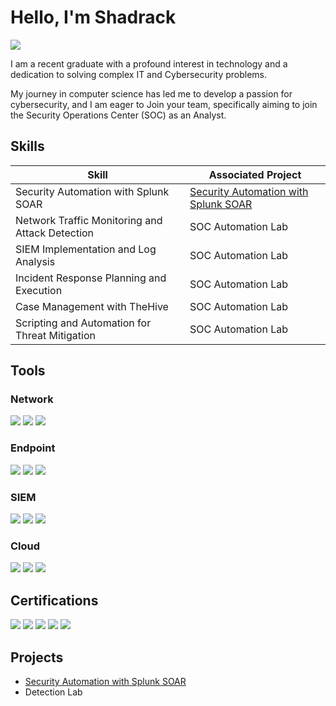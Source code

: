 # Hello, I'm Shadrack
<a href="https://linkedin.com/in/shadrack-essilfie"><img src="https://img.shields.io/badge/-LinkedIn-0072b1?&style=for-the-badge&logo=linkedin&logoColor=white" /></a>

I am a recent graduate with a profound interest in technology and a dedication to solving complex IT and Cybersecurity problems.

My journey in computer science has led me to develop a passion for cybersecurity, and I am eager to Join your team, specifically aiming to join the Security Operations Center (SOC) as an Analyst.

## Skills
| Skill                                         | Associated Project         |
|-----------------------------------------------|----------------------------|
| Security Automation with Splunk SOAR         | <a href="https://github.com/shadyxoxo/Detection-Lab/tree/main">Security Automation with Splunk SOAR </a>|
| Network Traffic Monitoring and Attack Detection | SOC Automation Lab |
| SIEM Implementation and Log Analysis        | SOC Automation Lab|
| Incident Response Planning and Execution      | SOC Automation Lab|
| Case Management with TheHive                  | SOC Automation Lab|
| Scripting and Automation for Threat Mitigation | SOC Automation Lab|

## Tools
### Network
<div>
    <img src="https://img.shields.io/badge/-Wireshark-1679A7?&style=for-the-badge&logo=Wireshark&logoColor=white" />
    <img src="https://img.shields.io/badge/-Suricata-EF3B2D?&style=for-the-badge&logo=Suricata&logoColor=white" />
    <img src="https://img.shields.io/badge/-Zeek-777BB4?&style=for-the-badge&logo=Zeek&logoColor=white" />
</div>

### Endpoint
<div>
    <img src="https://img.shields.io/badge/-Microsoft_Defender_for_Endpoint-00A4EF?&style=for-the-badge&logo=Microsoft&logoColor=white" />
    <img src="https://img.shields.io/badge/-Velociraptor-4B275F?&style=for-the-badge&logo=Velociraptor&logoColor=white" />
    <img src="https://img.shields.io/badge/-CrowdStrike-E01E1F?style=for-the-badge&logo=CrowdStrike&logoColor=white" />
</div>

### SIEM
<div>
    <img src="https://img.shields.io/badge/-Microsoft_Sentinel-0078D4?&style=for-the-badge&logo=Microsoft&logoColor=white" />
    <img src="https://img.shields.io/badge/-Splunk-000000?&style=for-the-badge&logo=Splunk&logoColor=white" />
    <img src="https://img.shields.io/badge/-Elastic-005571?&style=for-the-badge&logo=Elastic&logoColor=white" />
</div>

### Cloud
<div>
    <img src="https://img.shields.io/badge/-Amazon_AWS-232F3E?style=for-the-badge&logo=AmazonAWS&logoColor=white" />
    <img src="https://img.shields.io/badge/-Google_Cloud-4285F4?style=for-the-badge&logo=GoogleCloud&logoColor=white" />
    <img src="https://img.shields.io/badge/-Microsoft_Azure-0078D4?style=for-the-badge&logo=MicrosoftAzure&logoColor=white" />
</div>

## Certifications
<div>
<img src="https://img.shields.io/badge/-Security%2B-FF0000?&style=for-the-badge&logo=CompTIA&logoColor=white" />
<img src="https://img.shields.io/badge/-Network%2B-007ACC?&style=for-the-badge&logo=CompTIA&logoColor=white" />
<img src="https://img.shields.io/badge/-A%2B-4D4D4D?&style=for-the-badge&logo=CompTIA&logoColor=white" />
<img src="https://img.shields.io/badge/-CDSA-006400?&style=for-the-badge&logoColor=white" />
<img src="https://img.shields.io/badge/-CCD-000080?&style=for-the-badge&logoColor=white" />
</div>

## Projects
- <a href="https://github.com/shadyxoxo/Detection-Lab/tree/main">Security Automation with Splunk SOAR</a>
- Detection Lab
